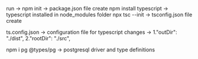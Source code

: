 run ->
npm init  -> package.json file create
npm install typescript -> typescript installed in node_modules folder
npx tsc --init -> tsconfig.json file create


ts.config.json -> configuration file for typescript
changes -> 
1."outDir": "./dist",
2."rootDir": "./src",


npm i pg @types/pg -> postgresql driver and type definitions